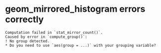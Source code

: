 # geom_mirrored_histogram errors correctly

    Computation failed in `stat_mirror_count()`.
    Caused by error in `compute_group()`:
    ! No group detected.
    * Do you need to use `aes(group = ...)` with your grouping variable?

